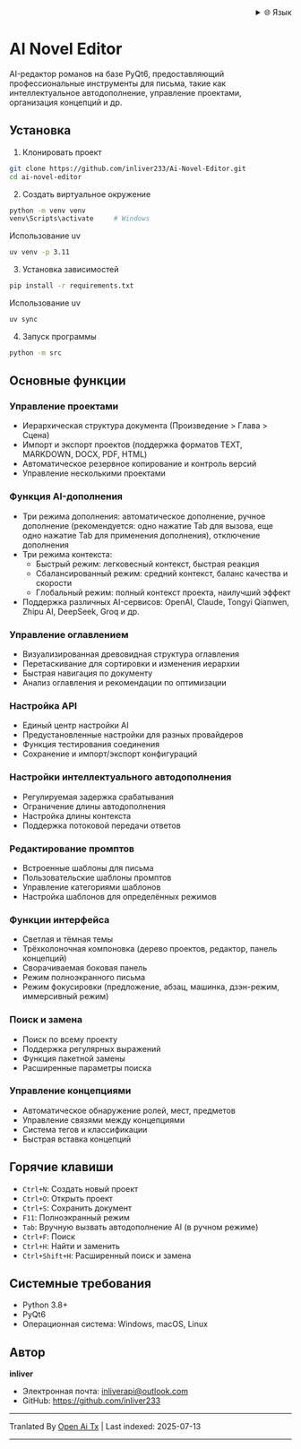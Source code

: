 <div align="right">
  <details>
    <summary >🌐 Язык</summary>
    <div>
      <div align="right">
        <p><a href="https://openaitx.github.io/view.html?user=inliver233&project=Ai-Novel-Editor&lang=en">English</a></p>
        <p><a href="https://openaitx.github.io/view.html?user=inliver233&project=Ai-Novel-Editor&lang=zh-CN">简体中文</a></p>
        <p><a href="https://openaitx.github.io/view.html?user=inliver233&project=Ai-Novel-Editor&lang=zh-TW">繁體中文</a></p>
        <p><a href="https://openaitx.github.io/view.html?user=inliver233&project=Ai-Novel-Editor&lang=ja">日本語</a></p>
        <p><a href="https://openaitx.github.io/view.html?user=inliver233&project=Ai-Novel-Editor&lang=ko">한국어</a></p>
        <p><a href="https://openaitx.github.io/view.html?user=inliver233&project=Ai-Novel-Editor&lang=hi">हिन्दी</a></p>
        <p><a href="https://openaitx.github.io/view.html?user=inliver233&project=Ai-Novel-Editor&lang=th">ไทย</a></p>
        <p><a href="https://openaitx.github.io/view.html?user=inliver233&project=Ai-Novel-Editor&lang=fr">Français</a></p>
        <p><a href="https://openaitx.github.io/view.html?user=inliver233&project=Ai-Novel-Editor&lang=de">Deutsch</a></p>
        <p><a href="https://openaitx.github.io/view.html?user=inliver233&project=Ai-Novel-Editor&lang=es">Español</a></p>
        <p><a href="https://openaitx.github.io/view.html?user=inliver233&project=Ai-Novel-Editor&lang=it">Itapano</a></p>
        <p><a href="https://openaitx.github.io/view.html?user=inliver233&project=Ai-Novel-Editor&lang=ru">Русский</a></p>
        <p><a href="https://openaitx.github.io/view.html?user=inliver233&project=Ai-Novel-Editor&lang=pt">Português</a></p>
        <p><a href="https://openaitx.github.io/view.html?user=inliver233&project=Ai-Novel-Editor&lang=nl">Nederlands</a></p>
        <p><a href="https://openaitx.github.io/view.html?user=inliver233&project=Ai-Novel-Editor&lang=pl">Polski</a></p>
        <p><a href="https://openaitx.github.io/view.html?user=inliver233&project=Ai-Novel-Editor&lang=ar">العربية</a></p>
        <p><a href="https://openaitx.github.io/view.html?user=inliver233&project=Ai-Novel-Editor&lang=fa">فارسی</a></p>
        <p><a href="https://openaitx.github.io/view.html?user=inliver233&project=Ai-Novel-Editor&lang=tr">Türkçe</a></p>
        <p><a href="https://openaitx.github.io/view.html?user=inliver233&project=Ai-Novel-Editor&lang=vi">Tiếng Việt</a></p>
        <p><a href="https://openaitx.github.io/view.html?user=inliver233&project=Ai-Novel-Editor&lang=id">Bahasa Indonesia</a></p>
      </div>
    </div>
  </details>
</div>

# AI Novel Editor

AI-редактор романов на базе PyQt6, предоставляющий профессиональные инструменты для письма, такие как интеллектуальное автодополнение, управление проектами, организация концепций и др.

## Установка

1. Клонировать проект
```bash
git clone https://github.com/inliver233/Ai-Novel-Editor.git
cd ai-novel-editor
```

2. Создать виртуальное окружение
```bash
python -m venv venv
venv\Scripts\activate     # Windows
```
Использование uv
```bash
uv venv -p 3.11
```
3. Установка зависимостей
```bash
pip install -r requirements.txt
```
Использование uv
```bash
uv sync
```


4. Запуск программы
```bash
python -m src
```

## Основные функции

### Управление проектами
- Иерархическая структура документа (Произведение > Глава > Сцена)
- Импорт и экспорт проектов (поддержка форматов TEXT, MARKDOWN, DOCX, PDF, HTML)
- Автоматическое резервное копирование и контроль версий
- Управление несколькими проектами
### Функция AI-дополнения
- Три режима дополнения: автоматическое дополнение, ручное дополнение (рекомендуется: одно нажатие Tab для вызова, еще одно нажатие Tab для применения дополнения), отключение дополнения
- Три режима контекста:
  - Быстрый режим: легковесный контекст, быстрая реакция
  - Сбалансированный режим: средний контекст, баланс качества и скорости
  - Глобальный режим: полный контекст проекта, наилучший эффект
- Поддержка различных AI-сервисов: OpenAI, Claude, Tongyi Qianwen, Zhipu AI, DeepSeek, Groq и др.

### Управление оглавлением
- Визуализированная древовидная структура оглавления
- Перетаскивание для сортировки и изменения иерархии
- Быстрая навигация по документу
- Анализ оглавления и рекомендации по оптимизации

### Настройка API
- Единый центр настройки AI
- Предустановленные настройки для разных провайдеров
- Функция тестирования соединения
- Сохранение и импорт/экспорт конфигураций
### Настройки интеллектуального автодополнения
- Регулируемая задержка срабатывания
- Ограничение длины автодополнения
- Настройка длины контекста
- Поддержка потоковой передачи ответов

### Редактирование промптов
- Встроенные шаблоны для письма
- Пользовательские шаблоны промптов
- Управление категориями шаблонов
- Настройка шаблонов для определённых режимов

### Функции интерфейса
- Светлая и тёмная темы
- Трёхколоночная компоновка (дерево проектов, редактор, панель концепций)
- Сворачиваемая боковая панель
- Режим полноэкранного письма
- Режим фокусировки (предложение, абзац, машинка, дзэн-режим, иммерсивный режим)

### Поиск и замена
- Поиск по всему проекту
- Поддержка регулярных выражений
- Функция пакетной замены
- Расширенные параметры поиска

### Управление концепциями
- Автоматическое обнаружение ролей, мест, предметов
- Управление связями между концепциями
- Система тегов и классификации
- Быстрая вставка концепций

## Горячие клавиши

- `Ctrl+N`: Создать новый проект
- `Ctrl+O`: Открыть проект
- `Ctrl+S`: Сохранить документ
- `F11`: Полноэкранный режим
- `Tab`: Вручную вызвать автодополнение AI (в ручном режиме)
- `Ctrl+F`: Поиск
- `Ctrl+H`: Найти и заменить
- `Ctrl+Shift+H`: Расширенный поиск и замена
## Системные требования

- Python 3.8+
- PyQt6
- Операционная система: Windows, macOS, Linux

## Автор

**inliver**
- Электронная почта: inliverapi@outlook.com  
- GitHub: https://github.com/inliver233

---

Tranlated By [Open Ai Tx](https://github.com/OpenAiTx/OpenAiTx) | Last indexed: 2025-07-13

---